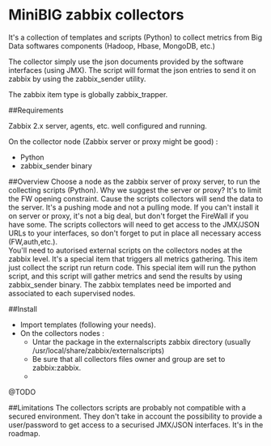 # MiniBIG zabbix collectors

It's a collection of templates and scripts (Python) to collect metrics from Big Data softwares components (Hadoop, Hbase, MongoDB, etc.)

The collector simply use the json documents provided by the software interfaces (using JMX). The script will format the json entries to send it on zabbix by using the zabbix_sender utility.

The zabbix item type is globally zabbix_trapper.


##Requirements

Zabbix 2.x server, agents, etc. well configured and running.
  
On the collector node (Zabbix server or proxy might be good) :  
- Python  
- zabbix_sender binary 



##Overview
Choose a node as the zabbix server of proxy server, to run the collecting scripts (Python). Why we suggest the server or proxy? It's to limit the FW opening constraint. Cause the scripts collectors will send the data to the server. It's a pushing mode and not a pulling mode. If you can't install it on server or proxy, it's not a big deal, but don't forget the FireWall if you have some. The scripts collectors will need to get access to the JMX/JSON URLs to your interfaces, so don't forget to put in place all necessary access (FW,auth,etc.).  
You'll need to autorised external scripts on the collectors nodes at the zabbix level.
It's a special item that triggers all metrics gathering. This item just collect the script run return code. 
This special item will run the python script, and this script will gather metrics and send the results by using zabbix_sender binary.
The zabbix templates need be imported and associated to each supervised nodes.

##Install

- Import templates (following your needs).  
- On the collectors nodes :  
  * Untar the package in the externalscripts zabbix directory (usually /usr/local/share/zabbix/externalscripts)  
  * Be sure that all collectors files owner and group are set to zabbix:zabbix. 
  * 
@TODO
		
##Limitations
The collectors scripts are probably not compatible with a secured environment. They don't take in account the possibility to provide a user/password to get access to a securised JMX/JSON interfaces. It's in the roadmap.

